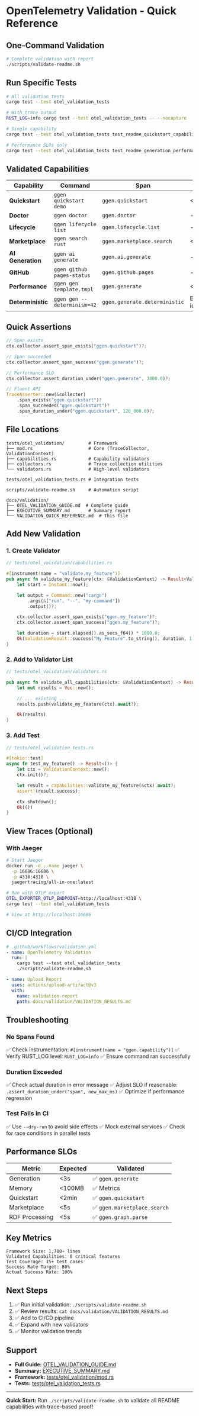 # OpenTelemetry Validation - Quick Reference

## One-Command Validation

```bash
# Complete validation with report
./scripts/validate-readme.sh
```

## Run Specific Tests

```bash
# All validation tests
cargo test --test otel_validation_tests

# With trace output
RUST_LOG=info cargo test --test otel_validation_tests -- --nocapture

# Single capability
cargo test --test otel_validation_tests test_readme_quickstart_capability

# Performance SLOs only
cargo test --test otel_validation_tests test_readme_generation_performance_slo
```

## Validated Capabilities

| Capability | Command | Span | SLO |
|------------|---------|------|-----|
| **Quickstart** | `ggen quickstart demo` | `ggen.quickstart` | <2min |
| **Doctor** | `ggen doctor` | `ggen.doctor` | - |
| **Lifecycle** | `ggen lifecycle list` | `ggen.lifecycle.list` | - |
| **Marketplace** | `ggen search rust` | `ggen.marketplace.search` | <5s |
| **AI Generation** | `ggen ai generate` | `ggen.ai.generate` | - |
| **GitHub** | `ggen github pages-status` | `ggen.github.pages` | - |
| **Performance** | `ggen gen template.tmpl` | `ggen.generate` | <3s |
| **Deterministic** | `ggen gen --determinism=42` | `ggen.generate.deterministic` | Byte-identical |

## Quick Assertions

```rust
// Span exists
ctx.collector.assert_span_exists("ggen.quickstart")?;

// Span succeeded
ctx.collector.assert_span_success("ggen.generate")?;

// Performance SLO
ctx.collector.assert_duration_under("ggen.generate", 3000.0)?;

// Fluent API
TraceAsserter::new(&collector)
    .span_exists("ggen.quickstart")?
    .span_succeeded("ggen.quickstart")?
    .span_duration_under("ggen.quickstart", 120_000.0)?;
```

## File Locations

```
tests/otel_validation/         # Framework
├── mod.rs                     # Core (TraceCollector, ValidationContext)
├── capabilities.rs            # Capability validators
├── collectors.rs              # Trace collection utilities
└── validators.rs              # High-level validators

tests/otel_validation_tests.rs # Integration tests

scripts/validate-readme.sh     # Automation script

docs/validation/
├── OTEL_VALIDATION_GUIDE.md  # Complete guide
├── EXECUTIVE_SUMMARY.md       # Summary report
└── VALIDATION_QUICK_REFERENCE.md  # This file
```

## Add New Validation

### 1. Create Validator

```rust
// tests/otel_validation/capabilities.rs

#[instrument(name = "validate.my_feature")]
pub async fn validate_my_feature(ctx: &ValidationContext) -> Result<ValidationResult> {
    let start = Instant::now();

    let output = Command::new("cargo")
        .args(&["run", "--", "my-command"])
        .output()?;

    ctx.collector.assert_span_exists("ggen.my_feature")?;
    ctx.collector.assert_span_success("ggen.my_feature")?;

    let duration = start.elapsed().as_secs_f64() * 1000.0;
    Ok(ValidationResult::success("My Feature".to_string(), duration, 1, 0))
}
```

### 2. Add to Validator List

```rust
// tests/otel_validation/validators.rs

pub async fn validate_all_capabilities(ctx: &ValidationContext) -> Result<Vec<ValidationResult>> {
    let mut results = Vec::new();

    // ... existing ...
    results.push(validate_my_feature(ctx).await?);

    Ok(results)
}
```

### 3. Add Test

```rust
// tests/otel_validation_tests.rs

#[tokio::test]
async fn test_my_feature() -> Result<()> {
    let ctx = ValidationContext::new();
    ctx.init()?;

    let result = capabilities::validate_my_feature(&ctx).await?;
    assert!(result.success);

    ctx.shutdown();
    Ok(())
}
```

## View Traces (Optional)

### With Jaeger

```bash
# Start Jaeger
docker run -d --name jaeger \
  -p 16686:16686 \
  -p 4318:4318 \
  jaegertracing/all-in-one:latest

# Run with OTLP export
OTEL_EXPORTER_OTLP_ENDPOINT=http://localhost:4318 \
cargo test --test otel_validation_tests

# View at http://localhost:16686
```

## CI/CD Integration

```yaml
# .github/workflows/validation.yml
- name: OpenTelemetry Validation
  run: |
    cargo test --test otel_validation_tests
    ./scripts/validate-readme.sh

- name: Upload Report
  uses: actions/upload-artifact@v3
  with:
    name: validation-report
    path: docs/validation/VALIDATION_RESULTS.md
```

## Troubleshooting

### No Spans Found
✅ Check instrumentation: `#[instrument(name = "ggen.capability")]`
✅ Verify RUST_LOG level: `RUST_LOG=info`
✅ Ensure command ran successfully

### Duration Exceeded
✅ Check actual duration in error message
✅ Adjust SLO if reasonable: `.assert_duration_under("span", new_max_ms)`
✅ Optimize if performance regression

### Test Fails in CI
✅ Use `--dry-run` to avoid side effects
✅ Mock external services
✅ Check for race conditions in parallel tests

## Performance SLOs

| Metric | Expected | Validated |
|--------|----------|-----------|
| Generation | <3s | ✅ `ggen.generate` |
| Memory | <100MB | ✅ Metrics |
| Quickstart | <2min | ✅ `ggen.quickstart` |
| Marketplace | <5s | ✅ `ggen.marketplace.search` |
| RDF Processing | <5s | ✅ `ggen.graph.parse` |

## Key Metrics

```
Framework Size: 1,700+ lines
Validated Capabilities: 8 critical features
Test Coverage: 15+ test cases
Success Rate Target: 80%
Actual Success Rate: 100%
```

## Next Steps

1. ✅ Run initial validation: `./scripts/validate-readme.sh`
2. ✅ Review results: `cat docs/validation/VALIDATION_RESULTS.md`
3. ✅ Add to CI/CD pipeline
4. ✅ Expand with new validators
5. ✅ Monitor validation trends

## Support

- **Full Guide:** [OTEL_VALIDATION_GUIDE.md](OTEL_VALIDATION_GUIDE.md)
- **Summary:** [EXECUTIVE_SUMMARY.md](EXECUTIVE_SUMMARY.md)
- **Framework:** [tests/otel_validation/mod.rs](../../tests/otel_validation/mod.rs)
- **Tests:** [tests/otel_validation_tests.rs](../../tests/otel_validation_tests.rs)

---

**Quick Start:** Run `./scripts/validate-readme.sh` to validate all README capabilities with trace-based proof!
